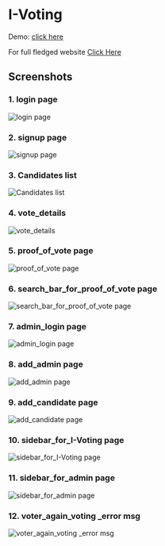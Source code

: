 # I-Voting


Demo: [click here](https://omkardabade.github.io/Blockchain-Internet-Voting-Frontend)

For full fledged website [Click Here](https://i-vote-app.web.app)

## Screenshots


### 1. login page
![login page](https://user-images.githubusercontent.com/71421324/126348876-6b5ba906-ec60-47fa-8046-d7c133bf9ac0.png)


### 2. signup page
![signup page](https://user-images.githubusercontent.com/71421324/126348937-cfe14584-a041-4823-9e2f-b2bc9b5f4757.png)


### 3. Candidates list
![Candidates list](https://user-images.githubusercontent.com/71421324/126348864-d585dd1d-d164-4882-8ee0-17a676471112.png)


### 4. vote_details
![vote_details](https://user-images.githubusercontent.com/71421324/126348920-414b666e-9cf4-4eec-a87b-c9d4e500d76b.png)


### 5. proof_of_vote page
![proof_of_vote page](https://user-images.githubusercontent.com/71421324/126348899-0ce2b090-fe25-4fd5-a24c-f687bd8e3511.png)


### 6. search_bar_for_proof_of_vote page
![search_bar_for_proof_of_vote page](https://user-images.githubusercontent.com/71421324/126348906-97f2873d-8e27-478a-aac6-da8491f014f9.png)


### 7. admin_login page
![admin_login page](https://user-images.githubusercontent.com/71421324/126348859-78a5af39-544c-4631-b5fd-68b0ed9e9895.png)


### 8. add_admin page
![add_admin page](https://user-images.githubusercontent.com/71421324/126348834-64b4fab6-003d-43ee-b4d0-3881806e2528.png)


### 9. add_candidate page
![add_candidate page](https://user-images.githubusercontent.com/71421324/126348852-e459399f-ecbe-480e-8cae-500a09a60198.png)


### 10. sidebar_for_I-Voting page
![sidebar_for_I-Voting page](https://user-images.githubusercontent.com/71421324/126348933-e9fcddd9-f3d8-432e-897c-318287175548.png)


### 11. sidebar_for_admin page
![sidebar_for_admin page](https://user-images.githubusercontent.com/71421324/126348927-0d459feb-5fd8-4fa9-9efb-3b4d2edf5f46.png)


### 12. voter_again_voting _error msg
![voter_again_voting _error msg](https://user-images.githubusercontent.com/71421324/126349931-2b7da2fb-c086-45f4-82b2-8451a16b2448.png)

